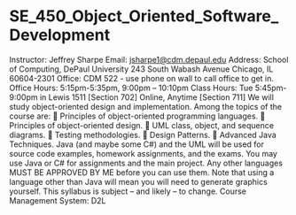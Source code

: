 # SE_450_Object_Oriented_Software_Development
Instructor: Jeffrey Sharpe 
Email: jsharpe1@cdm.depaul.edu 
Address: School of Computing, DePaul University 
243 South Wabash Avenue  Chicago, IL 60604-2301 Office: CDM 522 - use phone on wall to call office to get in. 
Office Hours: 5:15pm-5:35pm, 9:00pm – 10:10pm Class Hours: Tue 5:45pm-9:00pm in Lewis 1511 [Section 702] 
Online, Anytime [Section 711]
We will study object-oriented design and implementation. Among the topics of the course are: 
 Principles of object-oriented programming languages.  Principles of object-oriented design.  UML class, object, and sequence diagrams. 
 Testing methodologies.  Design Patterns.  Advanced Java Techniques. 
Java (and maybe some C#) and the UML will be used for source code examples, homework assignments, and the exams. 
You may use Java or C# for assignments and the main project. Any other languages MUST BE APPROVED BY ME before you can use them. Note that using a language other than Java will mean you will need to generate graphics yourself. 
This syllabus is subject – and likely – to change. 
Course Management System: D2L
